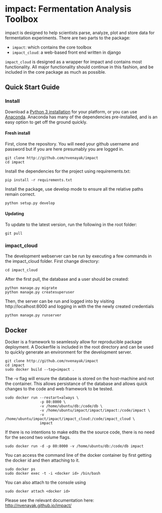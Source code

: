 impact: Fermentation Analysis Toolbox
=====================================
impact is designed to help scientists parse, analyze, plot and store data for fermentation experiments.
There are two parts to the package:

- `impact`: which contains the core toolbox
- `impact_cloud`: a web-based front end written in django

`impact_cloud` is designed as a wrapper for impact and contains most functionality. All major functionality should continue in this fashion, and be
included in the core package as much as possible.

## Quick Start Guide
### Install
Download a [Python 3 installation](https://www.python.org/downloads/) for your platform, or you can use [Anaconda](https://www.continuum.io/downloads). Anaconda has many of the dependencies pre-installed,
and is an easy option to get off the ground quickly. 

#### Fresh install
First, clone the repository. You will need your github username and password but if you are here presumably you are logged in.
    
    git clone http://github.com/nvenayak/impact
    cd impact

Install the dependencies for the project using requirements.txt:
	
	pip install -r requirements.txt

Install the package, use develop mode to ensure all the relative paths remain correct.

    python setup.py develop
    
#### Updating
To update to the latest version, run the following in the root folder:
    
    git pull
    
### impact_cloud
The development webserver can be run by executing a few commands in the impact_cloud folder.
First change directory:

    cd impact_cloud

After the first pull, the database and a user should be created:

    python manage.py migrate
    python manage.py createsuperuser

Then, the server can be run and logged into by visiting http://localhost:8000 and logging in with the the newly created credentials

    python manage.py runserver
 
## Docker
Docker is a framework to seamlessly allow for reproducible package deployment.
A Dockerfile is included in the root directory and can be used to quickly generate an environment for the development server.

    git clone http://github.com/nvenayak/impact
    cd impact
    sudo docker build --tag=impact .
    
The -v flag will ensure the database is stored on the host-machine and not the container. 
This allows persistance of the database and allows quick changes to the code and web framework to be tested.

    sudo docker run --restart=always \
                    -p 80:8000 \
                    -v /home/ubuntu/db:/code/db \
                    -v /home/ubuntu/impact/impact/impact:/code/impact \
                    -v /home/ubuntu/impact/impact/impact_cloud:/code/impact_cloud \
                    impact

If there is no intentions to make edits the the source code, there is no need for the second two volume flags.

    sudo docker run -d -p 80:8000 -v /home/ubuntu/db:/code/db impact

You can access the command line of the docker container by first getting the docker id and then attaching to it.
    
    sudo docker ps
    sudo docker exec -t -i <docker id> /bin/bash
    
You can also attach to the console using

    sudo docker attach <docker id>

Please see the relevant documentation here: http://nvenayak.github.io/impact/